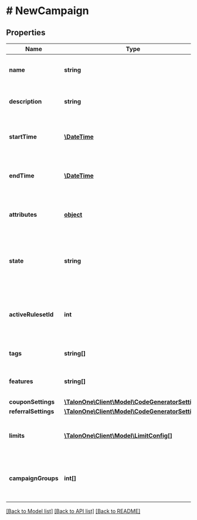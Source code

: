 # # NewCampaign

## Properties

Name | Type | Description | Notes
------------ | ------------- | ------------- | -------------
**name** | **string** | A friendly name for this campaign. | 
**description** | **string** | A detailed description of the campaign. | [optional] 
**startTime** | [**\DateTime**](\DateTime.md) | Datetime when the campaign will become active. | [optional] 
**endTime** | [**\DateTime**](\DateTime.md) | Datetime when the campaign will become in-active. | [optional] 
**attributes** | [**object**](.md) | Arbitrary properties associated with this campaign | [optional] 
**state** | **string** | A disabled or archived campaign is not evaluated for rules or coupons. | [default to 'enabled']
**activeRulesetId** | **int** | ID of Ruleset this campaign applies on customer session evaluation. | [optional] 
**tags** | **string[]** | A list of tags for the campaign. | 
**features** | **string[]** | A list of features for the campaign. | 
**couponSettings** | [**\TalonOne\Client\Model\CodeGeneratorSettings**](CodeGeneratorSettings.md) |  | [optional] 
**referralSettings** | [**\TalonOne\Client\Model\CodeGeneratorSettings**](CodeGeneratorSettings.md) |  | [optional] 
**limits** | [**\TalonOne\Client\Model\LimitConfig[]**](LimitConfig.md) | The set of limits that will operate for this campaign | 
**campaignGroups** | **int[]** | The IDs of the campaign groups that own this entity. | [optional] 

[[Back to Model list]](../../README.md#documentation-for-models) [[Back to API list]](../../README.md#documentation-for-api-endpoints) [[Back to README]](../../README.md)


